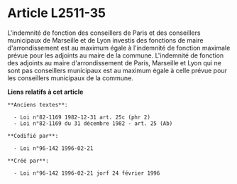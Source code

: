 # Article L2511-35

L'indemnité de fonction des conseillers de Paris et des conseillers municipaux de Marseille et de Lyon investis des fonctions
de maire d'arrondissement est au maximum égale à l'indemnité de fonction maximale prévue pour les adjoints au maire de la
commune. L'indemnité de fonction des adjoints au maire d'arrondissement de Paris, Marseille et Lyon qui ne sont pas
conseillers municipaux est au maximum égale à celle prévue pour les conseillers municipaux de la commune.

**Liens relatifs à cet article**

	**Anciens textes**:

	  - Loi n°82-1169 1982-12-31 art. 25c (phr 2)
	  - Loi n°82-1169 du 31 décembre 1982 - art. 25 (Ab)

	**Codifié par**:

	  - Loi n°96-142 1996-02-21

	**Créé par**:

	  - Loi n°96-142 1996-02-21 jorf 24 février 1996

